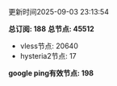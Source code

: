 更新时间2025-09-03 23:13:54

**总订阅: 188**
**总节点: 45512**
- vless节点: 20640
- hysteria2节点: 17

**google ping有效节点: 198**
